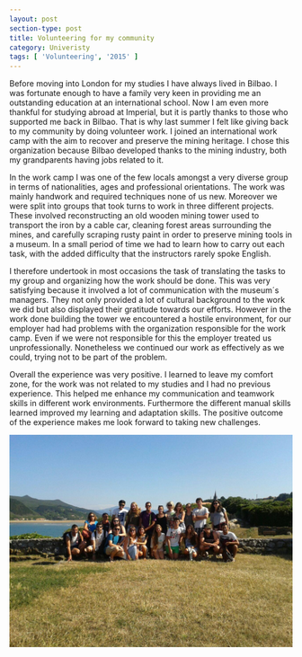 ```yaml
---
layout: post
section-type: post
title: Volunteering for my community
category: Univeristy
tags: [ 'Volunteering', '2015' ]
---
```

Before moving into London for my studies I have always lived in Bilbao. I was fortunate enough to have a family very keen in providing me an outstanding education at an international school. Now I am even more thankful for studying abroad at Imperial, but it is partly thanks to those who supported me back in Bilbao. That is why last summer I felt like giving back to my community by doing volunteer work. I joined an international work camp with the aim to recover and preserve the mining heritage. I chose this organization because Bilbao developed thanks to the mining industry, both my grandparents having jobs related to it.

In the work camp I was one of the few locals amongst a very diverse group in terms of nationalities, ages and professional orientations. The work was mainly handwork and required techniques none of us new. Moreover we were split into groups that took turns to work in three different projects. These involved reconstructing an old wooden mining tower used to transport the iron by a cable car, cleaning forest areas surrounding the mines, and carefully scraping rusty paint in order to preserve mining tools in a museum. In a small period of time we had to learn how to carry out each task, with the added difficulty that the instructors rarely spoke English.

I therefore undertook in most occasions the task of translating the tasks to my group and organizing how the work should be done. This was very satisfying because it involved a lot of communication with the museum´s managers. They not only provided a lot of cultural background to the work we did but also displayed their gratitude towards our efforts. However in the work done building the tower we encountered a hostile environment, for our employer had had problems with the organization responsible for the work camp. Even if we were not responsible for this the employer treated us unprofessionally. Nonetheless we continued our work as effectively as we could, trying not to be part of the problem.  

Overall the experience was very positive. I learned to leave my comfort zone, for the work was not related to my studies and I had no previous experience. This helped me enhance my communication and teamwork skills in different work environments. Furthermore the different manual skills learned improved my learning and adaptation skills. The positive outcome of the experience makes me look forward to taking new challenges. 

<img src="/img/volunteering.jpg" alt="" />
